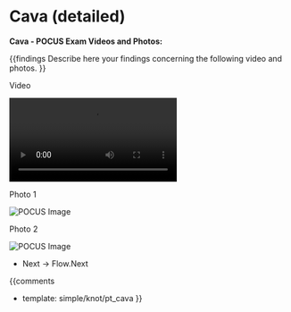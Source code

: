 # Cava (detailed)

**Cava - POCUS Exam Videos and Photos:**

{{findings
Describe here your findings concerning the following video and photos.
}}

Video

<video><source src="https://drive.google.com/file/d/1nibC-An5Ufj3fmQCPydpo2AKDc7ovxpZ/view?usp=sharing"></video>

Photo 1

![POCUS Image](template/pocus_image.png)

Photo 2

![POCUS Image](template/pocus_image.png)

* Next -> Flow.Next

{{comments
* template: simple/knot/pt_cava
}}

